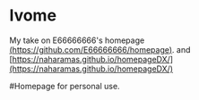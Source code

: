 Ivome
=================

My take on E66666666's homepage [(https://github.com/E66666666/homepage)](https://github.com/E66666666/homepage).
and [https://naharamas.github.io/homepageDX/](https://naharamas.github.io/homepageDX/)

#Homepage for personal use.
